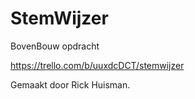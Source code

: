 # StemWijzer
BovenBouw opdracht


https://trello.com/b/uuxdcDCT/stemwijzer

Gemaakt door Rick Huisman.
